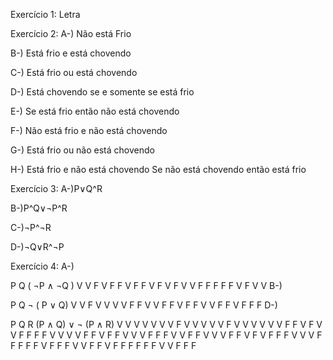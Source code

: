 Exercício 1: Letra

Exercício 2: A-) Não está Frio

B-) Está frio e está chovendo

C-) Está frio ou está chovendo

D-) Está chovendo se e somente se está frio

E-) Se está frio então não está chovendo

F-) Não está frio e não está chovendo

G-) Está frio ou não está chovendo

H-) Está frio e não está chovendo Se não está chovendo então está frio

Exercício 3: A-)P∨Q\^R

B-)P^Q∨¬P^R

C-)¬P\^¬R

D-)¬Q∨R\^¬P

Exercício 4: A-)

P Q ( ¬P ∧ ¬Q ) V V F V F F V F F V F V F V V F F F F F V F V V B-)

P Q ¬ ( P ∨ Q) V V F V V V V F F V V F F V F F V V F F V F F F D-)

P Q R (P ∧ Q) ∨ ¬ (P ∧ R) V V V V V V V F V V V V V F V V V V V V F F V
F V V F F F F V V V V F F V F F V V V F F F V V F F V V V F F V F V F F
F V V V F F F F F V F F F V V F F V F F F F F F V V F F F
